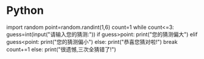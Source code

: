 # Python
import random
point=random.randint(1,6)
count=1
while count<=3:
    guess=int(input("请输入您的猜测:"))
    if guess>point:
        print("您的猜测偏大")
    elif guess<point:
        print("您的猜测偏小")
    else:
        print("恭喜您猜对啦!")
        break
    count+=1
else:
    print("很遗憾,三次全猜错了!")
